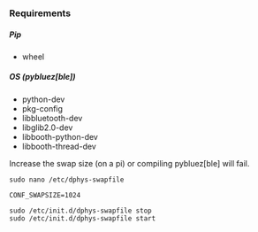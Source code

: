 ### Requirements

##### Pip
* wheel

##### OS (pybluez[ble])
* python-dev
* pkg-config
* libbluetooth-dev 
* libglib2.0-dev 
* libbooth-python-dev 
* libbooth-thread-dev 

Increase the swap size (on a pi) or compiling pybluez[ble] will fail.

`sudo nano /etc/dphys-swapfile`

`CONF_SWAPSIZE=1024`

```
sudo /etc/init.d/dphys-swapfile stop
sudo /etc/init.d/dphys-swapfile start
```
